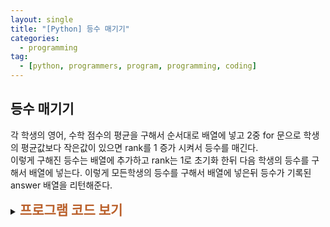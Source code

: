 ```yaml
---
layout: single
title: "[Python] 등수 매기기"
categories:
  - programming
tag:
  - [python, programmers, program, programming, coding]
---
```


## 등수 매기기  

각 학생의 영어, 수학 점수의 평균을 구해서 순서대로 배열에 넣고 2중 for 문으로
학생의 평균값보다 작은값이 있으면 rank를 1 증가 시켜서 등수를 매긴다.  
이렇게 구해진 등수는 배열에 추가하고 rank는 1로 초기화 한뒤 다음 학생의 등수를 
구해서 배열에 넣는다. 이렇게 모든학생의 등수를 구해서 배열에 넣은뒤 등수가 기록된 
answer 배열을 리턴해준다.  


<details>
    <summary><span style="font-size:1.5em; font-weight:bold; color:#BA602B">프로그램 코드 보기</span></summary>
    <div markdown="1">   
```python
def solution(s):
def solution(score):
    answer = []
    total = 0
    avg = 0
    score_avg = []
    rank = 1

    for i in score:
        total = 0
        for j in range(len(i)):
            total += i[j]
        avg = total / 2
        score_avg.append(avg)

    for i in score_avg:
        rank = 1
        for j in score_avg:
            if i < j:
                rank += 1
        answer.append(rank)

    return answer
```
</div>
</details> 
